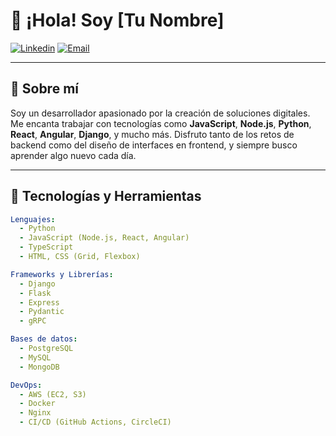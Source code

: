 # 👋 ¡Hola! Soy [Tu Nombre] 

[![Linkedin](https://img.shields.io/badge/-LinkedIn-blue?style=flat-square&logo=Linkedin&logoColor=white&link=https://www.linkedin.com/in/tu-usuario)](https://www.linkedin.com/in/tu-usuario)
[![Email](https://img.shields.io/badge/-Email-c14438?style=flat-square&logo=Gmail&logoColor=white&link=mailto:tu-email@gmail.com)](mailto:tu-email@gmail.com)

---

## 🚀 Sobre mí

Soy un desarrollador apasionado por la creación de soluciones digitales. Me encanta trabajar con tecnologías como **JavaScript**, **Node.js**, **Python**, **React**, **Angular**, **Django**, y mucho más. Disfruto tanto de los retos de backend como del diseño de interfaces en frontend, y siempre busco aprender algo nuevo cada día.

---

## 🔧 Tecnologías y Herramientas

```yaml
Lenguajes:
  - Python
  - JavaScript (Node.js, React, Angular)
  - TypeScript
  - HTML, CSS (Grid, Flexbox)

Frameworks y Librerías:
  - Django
  - Flask
  - Express
  - Pydantic
  - gRPC

Bases de datos:
  - PostgreSQL
  - MySQL
  - MongoDB

DevOps:
  - AWS (EC2, S3)
  - Docker
  - Nginx
  - CI/CD (GitHub Actions, CircleCI)
